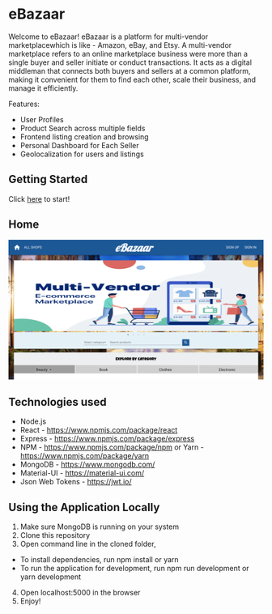 # eBazaar

Welcome to eBazaar! eBazaar is a platform for multi-vendor marketplacewhich is like - Amazon, eBay, and Etsy. A multi-vendor marketplace refers to an online marketplace business were more than a single buyer and seller initiate or conduct transactions. It acts as a digital middleman that connects both buyers and sellers at a common platform, making it convenient for them to find each other, scale their business, and manage it efficiently.

Features:
- User Profiles
- Product Search across multiple fields
- Frontend listing creation and browsing
- Personal Dashboard for Each Seller
- Geolocalization for users and listings


## Getting Started
Click <a href="https://e---bazaar.herokuapp.com/">here</a> to start!

## Home
![screenshoot](helpers/assets/images/Home.gif)


## Technologies used
- Node.js
- React - https://www.npmjs.com/package/react
- Express - https://www.npmjs.com/package/express
- NPM - https://www.npmjs.com/package/npm or Yarn - https://www.npmjs.com/package/yarn
- MongoDB - https://www.mongodb.com/
- Material-UI - https://material-ui.com/
- Json Web Tokens - https://jwt.io/

## Using the Application Locally
1. Make sure MongoDB is running on your system
2. Clone this repository
3. Open command line in the cloned folder,
 - To install dependencies, run npm install or yarn
 - To run the application for development, run npm run development or yarn development
4. Open localhost:5000 in the browser
5. Enjoy!